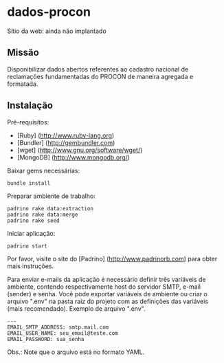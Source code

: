dados-procon
============

Sítio da web: ainda não implantado

Missão
------

Disponibilizar dados abertos referentes ao cadastro nacional de reclamações fundamentadas do PROCON de maneira agregada e formatada.

Instalação
----------

Pré-requisitos:
- [Ruby] (http://www.ruby-lang.org)
- [Bundler] (http://gembundler.com)
- [wget] (http://www.gnu.org/software/wget/)
- [MongoDB] (http://www.mongodb.org/)

Baixar gems necessárias:
```
bundle install
```

Preparar ambiente de trabalho:
```
padrino rake data:extraction
padrino rake data:merge
padrino rake seed
```

Iniciar aplicação:
```
padrino start
```
Por favor, visite o site do [Padrino] (http://www.padrinorb.com) para obter mais instruções.

Para enviar e-mails da aplicação é necessário definir três variáveis de ambiente, contendo respectivamente
host do servidor SMTP, e-mail (sender) e senha. Você pode exportar variáveis de ambiente ou criar
o arquivo ".env" na pasta raiz do projeto com as definições das variáveis (mais recomendado).
Exemplo de arquivo ".env".
```
---
EMAIL_SMTP_ADDRESS: smtp.mail.com
EMAIL_USER_NAME: seu_email@teste.com
EMAIL_PASSWORD: sua_senha
```
Obs.: Note que o arquivo está no formato YAML.
